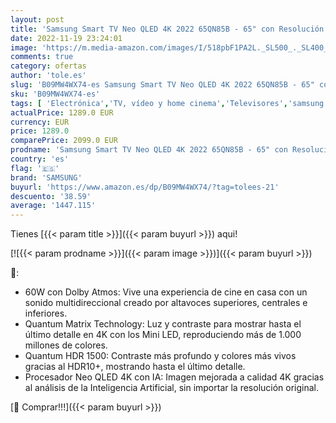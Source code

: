 ```yaml
---
layout: post
title: 'Samsung Smart TV Neo QLED 4K 2022 65QN85B - 65" con Resolución 4K  Quantum Matrix Technology  Procesador Neo QLED 4K con Inteligencia Artificial  Quantum HDR 1500  60W Dolby Atmos y Alexa Integrada'
date: 2022-11-19 23:24:01
image: 'https://m.media-amazon.com/images/I/518pbF1PA2L._SL500_._SL400_.jpg'
comments: true
category: ofertas
author: 'tole.es'
slug: 'B09MW4WX74-es Samsung Smart TV Neo QLED 4K 2022 65QN85B - 65" con...'
sku: 'B09MW4WX74-es'
tags: [ 'Electrónica','TV, vídeo y home cinema','Televisores','samsung','smart','tv','🇪🇸', ]
actualPrice: 1289.0 EUR
currency: EUR
price: 1289.0
comparePrice: 2099.0 EUR
prodname: 'Samsung Smart TV Neo QLED 4K 2022 65QN85B - 65" con Resolución 4K  Quantum Matrix Technology  Procesador Neo QLED 4K con Inteligencia Artificial  Quantum HDR 1500  60W Dolby Atmos y Alexa Integrada'
country: 'es'
flag: '🇪🇸'
brand: 'SAMSUNG'
buyurl: 'https://www.amazon.es/dp/B09MW4WX74/?tag=tolees-21'
descuento: '38.59'
average: '1447.115'
---
```


Tienes [{{< param title >}}]({{< param buyurl >}}) aqui!

[![{{< param prodname >}}]({{< param image >}})]({{< param buyurl >}})

🔎:

- 60W con Dolby Atmos: Vive una experiencia de cine en casa con un sonido multidireccional creado por altavoces superiores, centrales e inferiores.
- Quantum Matrix Technology: Luz y contraste para mostrar hasta el último detalle en 4K con los Mini LED, reproduciendo más de 1.000 millones de colores.
- Quantum HDR 1500: Contraste más profundo y colores más vivos gracias al HDR10+, mostrando hasta el último detalle.
- Procesador Neo QLED 4K con IA: Imagen mejorada a calidad 4K gracias al análisis de la Inteligencia Artificial, sin importar la resolución original.

[🛒 Comprar!!!]({{< param buyurl >}})
